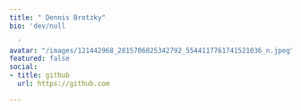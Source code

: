 ```yaml
---
title: " Dennis Brotzky"
bio: 'dev/null

  '
avatar: "/images/121442968_2815706025342792_5544117761741521036_n.jpeg"
featured: false
social:
- title: github
  url: https://github.com

---
```

